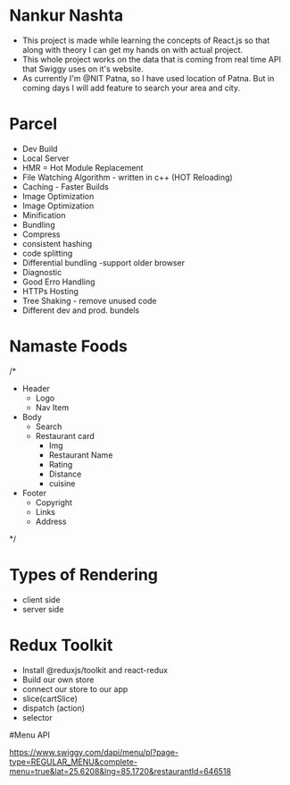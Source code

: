 # Nankur Nashta
- This project is made while learning the concepts of React.js so that along with theory I can get my hands on with actual project.
- This whole project works on the data that is coming from real time API that Swiggy uses on it's website.
- As currently I'm @NIT Patna, so I have used location of Patna. But in coming days I will add feature to search your area and city.


# Parcel

- Dev Build
- Local Server
- HMR = Hot Module Replacement
- File Watching Algorithm - written in c++ (HOT Reloading)
- Caching - Faster Builds
- Image Optimization
- Image Optimization
- Minification
- Bundling
- Compress
- consistent hashing 
- code splitting
- Differential bundling -support older browser
- Diagnostic
- Good Erro Handling
- HTTPs Hosting
- Tree Shaking - remove unused code
- Different  dev and prod. bundels

# Namaste Foods

/*
- Header
  - Logo
  - Nav Item
- Body 
  - Search 
  - Restaurant card
    - Img
    - Restaurant Name
    - Rating
    - Distance 
    - cuisine  
- Footer
  - Copyright
  - Links 
  - Address

*/

# Types of Rendering
- client side
- server side

# Redux Toolkit
- Install @reduxjs/toolkit and react-redux
- Build our own store
- connect our store to our app
- slice(cartSlice)
- dispatch (action)
- selector 

#Menu API

https://www.swiggy.com/dapi/menu/pl?page-type=REGULAR_MENU&complete-menu=true&lat=25.6208&lng=85.1720&restaurantId=646518
